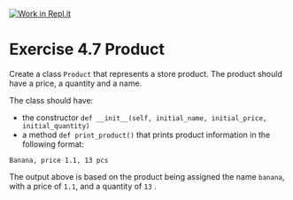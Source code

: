 [![Work in Repl.it](https://classroom.github.com/assets/work-in-replit-14baed9a392b3a25080506f3b7b6d57f295ec2978f6f33ec97e36a161684cbe9.svg)](https://classroom.github.com/online_ide?assignment_repo_id=4414953&assignment_repo_type=AssignmentRepo)
# Exercise 4.7 Product

Create a class `Product` that represents a store product. The product should have a price, a quantity and a name.

The class should have:

- the constructor `def __init__(self, initial_name, initial_price, initial_quantity)`
- a method `def print_product()` that prints product information in the following format:

```plaintext
Banana, price 1.1, 13 pcs
```

The output above is based on the product being assigned the name `banana`, with a price of `1.1`, and a quantity of `13` .

